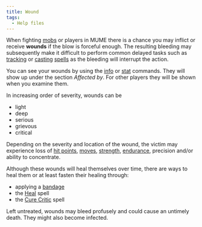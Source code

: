 ```yaml
---
title: Wound
tags:
  - Help files
---
```

When fighting [mobs](mob "wikilink") or players in MUME there is a
chance you may inflict or receive **wounds** if the blow is forceful
enough. The resulting bleeding may subsequently make it difficult to
perform common delayed tasks such as [tracking](track "wikilink") or
[casting](cast "wikilink") [spells](spell "wikilink") as the bleeding
will interrupt the action.

You can see your wounds by using the [info](info "wikilink") or
[stat](stat "wikilink") commands. They will show up under the section
*Affected by*. For other players they will be shown when you examine
them.

In increasing order of severity, wounds can be

- light
- deep
- serious
- grievous
- critical

Depending on the severity and location of the wound, the victim may
experience loss of [hit points](hit_points "wikilink"),
[moves](movement_points "wikilink"), [strength](strength "wikilink"),
[endurance](endurance "wikilink"), precision and/or ability to
concentrate.

Although these wounds will heal themselves over time, there are ways to
heal them or at least fasten their healing through:

- applying a [bandage](bandage "wikilink")
- the [Heal](Heal "wikilink") spell
- the [Cure Critic](Cure_Critic "wikilink") spell

Left untreated, wounds may bleed profusely and could cause an untimely
death. They might also become infected.
